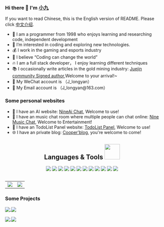 
### Hi there 👋 I'm <a href="https://jiangly.com">小九</a>
If you want to read Chinese, this is the English version of README. Please click [中文介绍](README.zh.md).
 
<ul>
    <li>🤭 I am a programmer from 1998 who enjoys learning and researching code, independent development</li>
    <li>🔭 I’m interested in coding and exploring new technologies.</li>
    <li>💰 I work in the gaming and esports industry</li>
    <li>🌱 I believe “Coding can change the world” </li>
    <li>🔥 I am a full stack developer， I enjoy learning different techniques</li>
    <li>📚 I occasionally write articles in the gold mining industry: <a href="https://juejin.cn/user/3861140568811576/posts" rel="nofollow">Juejin community Signed author</a>,Welcome to your arrival!~ </li>
    <li>💬 My WeChat account is （J_longyan）</li>
    <li>📮 My Email account is （J_longyan@163.com）</li>
</ul>

### Some personal websites
- 🤖 I have an AI website: <a href="https://nineai.chat" rel="nofollow">NineAi Chat</a>, Welcome to use! </li>
- 💬 I have an music chat room where multiple people can chat online: <a href="https://music-chat.mmmss.com" rel="nofollow">Nine Music Chat</a>, Welcome to Entertainment! </li>
- 📒 I have an TodoList Panel website: <a href="https://todo.mmmss.com" rel="nofollow">TodoList Panel</a>, Welcome to use! </li>
- 🌐 I have an private blog: <a href="https://jiangly.com" rel="nofollow">Cooper'blog</a>, you're welcome to come! </li>

<h2 align="center">Languages & Tools <img src="https://media.giphy.com/media/mGcNjsfWAjY5AEZNw6/giphy.gif" width="50"></h2>
<p align="center">
<img src="https://img.shields.io/badge/-JavaScript-black?style=flat-square&logo=javascript"/>
<img src="https://img.shields.io/badge/-Nodejs-black?style=flat-square&logo=Node.js"/>
<img src="https://img.shields.io/badge/-Golang-black?style=flat-square&logo=go"/>
<img src="https://img.shields.io/badge/-NestJs-black?style=flat-square&logo=nestjs"/>
<img src="https://img.shields.io/badge/-VueJs-black?style=flat-square&logo=Vue.js"/>
<img src="https://img.shields.io/badge/-React-black?style=flat-square&logo=react"/>
<img src="https://img.shields.io/badge/-Mysql-black?style=flat-square&logo=mysql"/>
<img src="https://img.shields.io/badge/-Redis-black?style=flat-square&logo=redis"/>
<img src="https://img.shields.io/badge/-Docker-black?style=flat-square&logo=docker"/>
<img src="https://img.shields.io/badge/-Vite-black?style=flat-square&logo=vite"/>
<img src="https://img.shields.io/badge/-Typescript-black?style=flat-square&logo=ts-node"/>
<img src="https://img.shields.io/badge/-GitHub-black?style=flat-square&logo=github"/>
</p>
<h2></h2>
<table>
  <tr align="center">
    <td>
      <a href="https://github.com/anuraghazra/github-readme-stats" target="_blank">
        <img align="center" name="Cooper's github stats" src="https://github-readme-stats.vercel.app/api?username=CooperJiang&show_icons=true&theme=tokyonight" />
      </a>
    </td>
  <td align="left">
    <img src = "https://github-readme-stats.vercel.app/api/top-langs/?username=CooperJiang&theme=tokyonight&layout=compact">
   </td>
  </tr>
</table>

### Some Projects

  <a href="https://github.com/CooperJiang/Nine-chat-frontend">
    <img align="center" src="https://github-readme-stats.vercel.app/api/pin/?username=CooperJiang&repo=Nine-chat-frontend&theme=radical" />
  </a>
  <a href="https://github.com/CooperJiang/Nine-chat-backend">
    <img align="center" src="https://github-readme-stats.vercel.app/api/pin/?username=CooperJiang&repo=Nine-chat-backend&theme=radical" />
  </a>
  <p></p>
    <a href="https://github.com/CooperJiang/Nine-blog-web">
    <img align="center" src="https://github-readme-stats.vercel.app/api/pin/?username=CooperJiang&repo=Nine-blog-web&theme=radical" />
  </a>
  <a href="https://github.com/CooperJiang/todolist">
    <img align="center" src="https://github-readme-stats.vercel.app/api/pin/?username=CooperJiang&repo=todolist&theme=radical" />
  </a>

  

